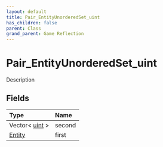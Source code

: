 ```yaml
---
layout: default
title: Pair_EntityUnorderedSet_uint
has_children: false
parent: Class
grand_parent: Game Reflection
---
```

# Pair_EntityUnorderedSet_uint
Description 

## Fields
| Type | Name |
|:-------------|:--------------|
| Vector< [uint](/game-reflection/components/uint.md) > | second |
| [Entity](/game-reflection/classes/entity.md) | first |
